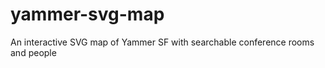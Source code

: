 yammer-svg-map
==============

An interactive SVG map of Yammer SF with searchable conference rooms and people